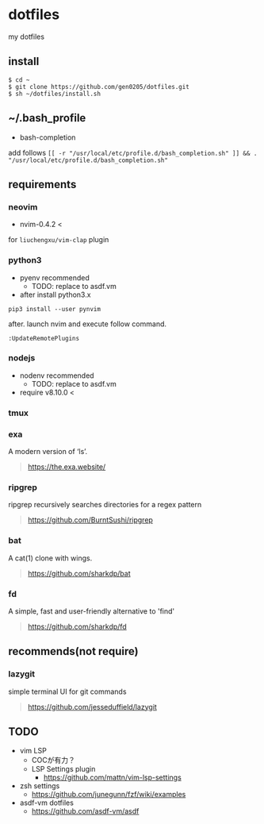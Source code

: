 # dotfiles
my dotfiles

## install

```
$ cd ~
$ git clone https://github.com/gen0205/dotfiles.git
$ sh ~/dotfiles/install.sh
```

## ~/.bash_profile

- bash-completion

add follows
`[[ -r "/usr/local/etc/profile.d/bash_completion.sh" ]] && . "/usr/local/etc/profile.d/bash_completion.sh"`

## requirements

### neovim

- nvim-0.4.2 <

for `liuchengxu/vim-clap` plugin

### python3

- pyenv recommended
  - TODO: replace to asdf.vm
- after install python3.x

`pip3 install --user pynvim`

after. launch nvim and execute follow command.

`:UpdateRemotePlugins`

### nodejs

- nodenv recommended
  - TODO: replace to asdf.vm
- require v8.10.0 <

### tmux

### exa

A modern version of ‘ls’.

> https://the.exa.website/

### ripgrep

ripgrep recursively searches directories for a regex pattern

> https://github.com/BurntSushi/ripgrep

### bat

A cat(1) clone with wings.

> https://github.com/sharkdp/bat

### fd

A simple, fast and user-friendly alternative to 'find'

> https://github.com/sharkdp/fd

## recommends(not require)

### lazygit

simple terminal UI for git commands

> https://github.com/jesseduffield/lazygit

## TODO

- vim LSP
  - COCが有力？
  - LSP Settings plugin
    - https://github.com/mattn/vim-lsp-settings
- zsh settings
  - https://github.com/junegunn/fzf/wiki/examples
- asdf-vm dotfiles
  - https://github.com/asdf-vm/asdf
